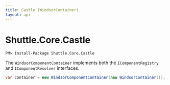```yaml
---
title: Castle (WindsorContainer)
layout: api
---
```

# Shuttle.Core.Castle

```
PM> Install-Package Shuttle.Core.Castle
```

The `WindsorComponentContainer` implements both the `IComponentRegistry` and `IComponentResolver` interfaces.  

```c#
var container = new WindsorComponentContainer(new WindsorContainer());
```

